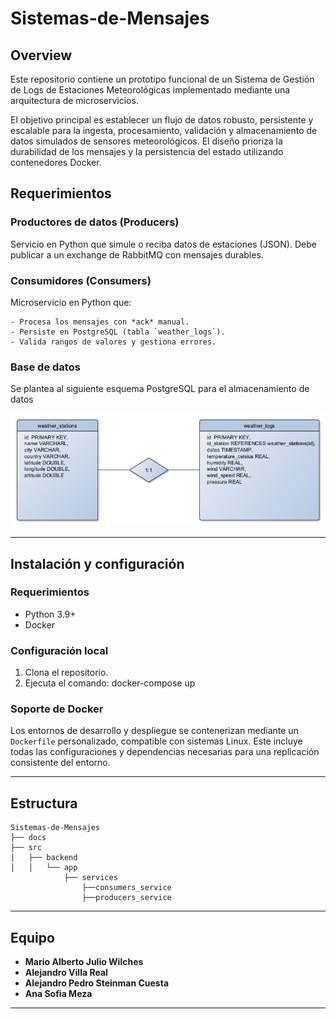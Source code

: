 # Sistemas-de-Mensajes

## Overview

Este repositorio contiene un prototipo funcional de un Sistema de Gestión de Logs de Estaciones Meteorológicas implementado mediante una arquitectura de microservicios.

El objetivo principal es establecer un flujo de datos robusto, persistente y escalable para la ingesta, procesamiento, validación y almacenamiento de datos simulados de sensores meteorológicos. El diseño prioriza la durabilidad de los mensajes y la persistencia del estado utilizando contenedores Docker.

## Requerimientos

### Productores de datos (Producers)

Servicio en Python que simule o reciba datos de estaciones (JSON). Debe publicar a un exchange de RabbitMQ con mensajes durables.

### Consumidores (Consumers)

Microservicio en Python que:

    - Procesa los mensajes con *ack* manual.
    - Persiste en PostgreSQL (tabla `weather_logs`).
    - Valida rangos de valores y gestiona errores.

### Base de datos

Se plantea al siguiente esquema PostgreSQL para el almacenamiento de datos

![alt text](docs/database_relationship.png)

---

## Instalación y configuración

### Requerimientos

- Python 3.9+
- Docker

### Configuración local

1. Clona el repositorio.
2. Ejecuta el comando: docker-compose up

### Soporte de Docker

Los entornos de desarrollo y despliegue se contenerizan mediante un `Dockerfile` personalizado, compatible con sistemas Linux. Este incluye todas las configuraciones y dependencias necesarias para una replicación consistente del entorno.

---

## Estructura

```
Sistemas-de-Mensajes
├── docs
├── src
│   ├── backend
│   │   └── app
            ├── services    
                ├──consumers_service
                ├──producers_service
```

---

## Equipo

- **Mario Alberto Julio Wilches**
- **Alejandro Villa Real**
- **Alejandro Pedro Steinman Cuesta**
- **Ana Sofia Meza**

---
